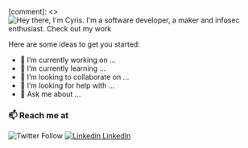 [comment]: <> ![Hey there, I'm Cyris. I'm a software developer, a maker and infosec enthusiast. Check out my work](https://github.com/CyrisXD/CyrisXD/raw/master/bio.gif)
<!--![<h1 align="center">Hi I'm Mohamed 👋</h1>]-->

Here are some ideas to get you started:

- 🔭 I’m currently working on ...
- 🌱 I’m currently learning ...
- 👯 I’m looking to collaborate on ...
- 🤔 I’m looking for help with ...
- 💬 Ask me about ...
### 📫 Reach me at 
![Twitter Follow](https://img.shields.io/badge/twitter-%231FA1F1?style=flat&logo=twitter&logoColor=white)
[![Linkedin](https://img.shields.io/badge/linkedin-%230177B5?style=flat&logo=linkedin&logoColor=white) LinkedIn](https://www.linkedin.com/in/vansh-kapoor-62a938169/)
